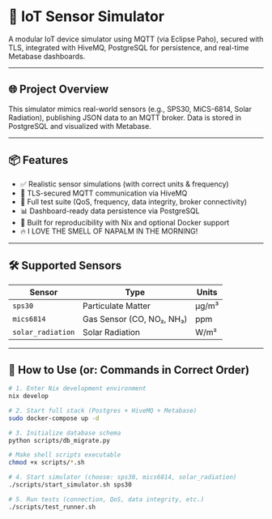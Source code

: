 # 📡 IoT Sensor Simulator

A modular IoT device simulator using MQTT (via Eclipse Paho), secured with TLS, integrated with HiveMQ, PostgreSQL for persistence, and real-time Metabase dashboards.

---

## 🌐 Project Overview

This simulator mimics real-world sensors (e.g., SPS30, MiCS-6814, Solar Radiation), publishing JSON data to an MQTT broker. Data is stored in PostgreSQL and visualized with Metabase.

---

## 📦 Features

- ✅ Realistic sensor simulations (with correct units & frequency)
- 🔐 TLS-secured MQTT communication via HiveMQ
- 🧪 Full test suite (QoS, frequency, data integrity, broker connectivity)
- 📊 Dashboard-ready data persistence via PostgreSQL
- 🧰 Built for reproducibility with Nix and optional Docker support
- 🔥 I LOVE THE SMELL OF NAPALM IN THE MORNING!

---

## 🛠️ Supported Sensors

| Sensor              | Type                      | Units    |
|---------------------|---------------------------|----------|
| `sps30`             | Particulate Matter        | µg/m³    |
| `mics6814`          | Gas Sensor (CO, NO₂, NH₃) | ppm      |
| `solar_radiation`   | Solar Radiation           | W/m²     |

---

## 🚀 How to Use (or: Commands in Correct Order)


```bash
# 1. Enter Nix development environment
nix develop

# 2. Start full stack (Postgres + HiveMQ + Metabase)
sudo docker-compose up -d

# 3. Initialize database schema
python scripts/db_migrate.py

# Make shell scripts executable
chmod +x scripts/*.sh  

# 4. Start simulator (choose: sps30, mics6814, solar_radiation)
./scripts/start_simulator.sh sps30

# 5. Run tests (connection, QoS, data integrity, etc.)
./scripts/test_runner.sh
